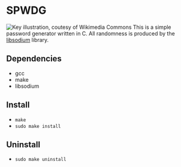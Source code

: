 # SPWDG
![Key illustration, coutesy of Wikimedia Commons](https://commons.wikimedia.org/wiki/File:JapanHomes141_KEY_TO_KURA_,_AND_BUNCH_OF_KEYS.jpg)
This is a simple password generator written in C. All randomness is produced by the [libsodium](https://github.com/jedisct1/libsodium) library.

## Dependencies
- gcc
- make
- libsodium

## Install
- `make`
- `sudo make install`

## Uninstall
- `sudo make uninstall`


